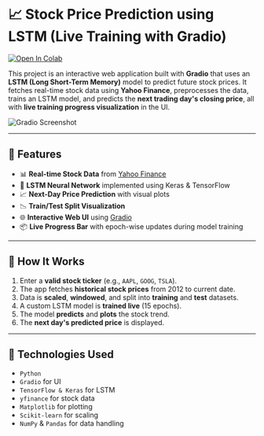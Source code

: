 # 📈 Stock Price Prediction using LSTM (Live Training with Gradio)

[![Open In Colab](https://colab.research.google.com/assets/colab-badge.svg)](https://colab.research.google.com/drive/1sjMf5GuWB1-SaEMxHTW4zse-wYVE60DF?usp=sharing)

This project is an interactive web application built with **Gradio** that uses an **LSTM (Long Short-Term Memory)** model to predict future stock prices. It fetches real-time stock data using **Yahoo Finance**, preprocesses the data, trains an LSTM model, and predicts the **next trading day's closing price**, all with **live training progress visualization** in the UI.

![Gradio Screenshot](screenshot.png) <!-- Replace this with actual screenshot if available -->

---

## 🚀 Features

- 📊 **Real-time Stock Data** from [Yahoo Finance](https://finance.yahoo.com/)
- 🤖 **LSTM Neural Network** implemented using Keras & TensorFlow
- 📈 **Next-Day Price Prediction** with visual plots
- 📉 **Train/Test Split Visualization**
- 🌐 **Interactive Web UI** using [Gradio](https://gradio.app/)
- 📦 **Live Progress Bar** with epoch-wise updates during model training

---

## 🔧 How It Works

1. Enter a **valid stock ticker** (e.g., `AAPL`, `GOOG`, `TSLA`).
2. The app fetches **historical stock prices** from 2012 to current date.
3. Data is **scaled**, **windowed**, and split into **training** and **test** datasets.
4. A custom LSTM model is **trained live** (15 epochs).
5. The model **predicts** and **plots** the stock trend.
6. The **next day's predicted price** is displayed.

---

## 🧠 Technologies Used

- `Python`
- `Gradio` for UI
- `TensorFlow & Keras` for LSTM
- `yfinance` for stock data
- `Matplotlib` for plotting
- `Scikit-learn` for scaling
- `NumPy` & `Pandas` for data handling
